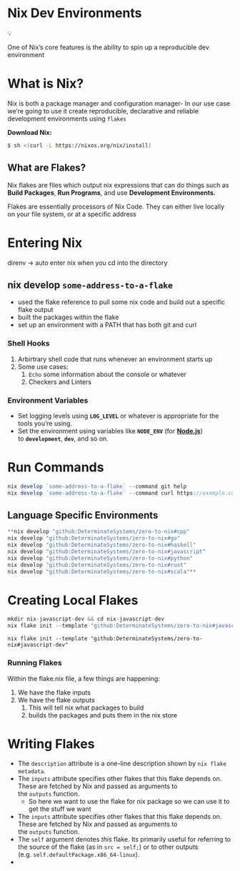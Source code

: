 # Nix Dev Environments

<aside>
💡

One of Nix’s core features is the ability to spin up a reproducible dev environment 

</aside>

# What is Nix?

Nix is both a package manager and configuration manager- In our use case we’re going to use it create reproducible, declarative and reliable development environments using `flakes`

**Download Nix:** 

```bash
$ sh <(curl -L https://nixos.org/nix/install)
```

## What are Flakes?

Nix flakes are files which output nix expressions that can do things such as **Build Packages**, **Run Programs**, and use **Development Environments.** 

Flakes are essentially processors of Nix Code. They can either live locally on your file system, or at a specific address 

# Entering Nix

direnv → auto enter nix when you cd into the directory 

## nix develop `some-address-to-a-flake`

- used the flake reference to pull some nix code and build out a specific flake output
- built the packages within the flake
- set up an environment with a PATH that has both git and curl

### Shell Hooks

1. Arbirtrary shell code that runs whenever an environment starts up
2. Some use cases: 
    1. `Echo` some information about the console or whatever 
    2. Checkers and Linters 

### Environment Variables

- Set logging levels using **`LOG_LEVEL`** or whatever is appropriate for the tools you’re using.
- Set the environment using variables like **`NODE_ENV`** (for [**Node.js**](https://nodejs.org/)) to **`development`**, **`dev`**, and so on.

# Run Commands

```jsx
nix develop `some-address-to-a-flake` --command git help 
nix develop `some-address-to-a-flake` --command curl https://example.com 
```

## Language Specific Environments

```jsx
**nix develop "github:DeterminateSystems/zero-to-nix#cpp"
nix develop "github:DeterminateSystems/zero-to-nix#go"
nix develop "github:DeterminateSystems/zero-to-nix#haskell"
nix develop "github:DeterminateSystems/zero-to-nix#javascript"
nix develop "github:DeterminateSystems/zero-to-nix#python"
nix develop "github:DeterminateSystems/zero-to-nix#rust"
nix develop "github:DeterminateSystems/zero-to-nix#scala"**
```

# Creating Local Flakes

```jsx
mkdir nix-javascript-dev && cd nix-javascript-dev
nix flake init --template "github:DeterminateSystems/zero-to-nix#javascript-dev"
```

`nix flake init --template "github:DeterminateSystems/zero-to-nix#javascript-dev"`

### Running Flakes

Within the flake.nix file, a few things are happening: 

1. We have the flake inputs 
2. We have the flake outputs
    1. This will tell nix what packages to build
    2. builds the packages and puts them in the nix store 

# Writing Flakes

- The `description` attribute is a one-line description shown by `nix flake metadata`.
- The `inputs` attribute specifies other flakes that this flake depends on. These are fetched by Nix and passed as arguments to the `outputs` function.
    - So here we want to use the flake for nix package so we can use it to get the stuff we want
- The `inputs` attribute specifies other flakes that this flake depends on. These are fetched by Nix and passed as arguments to the `outputs` function.
- The `self` argument denotes *this* flake. Its primarily useful for referring to the source of the flake (as in `src = self;`) or to other outputs (e.g. `self.defaultPackage.x86_64-linux`).
-